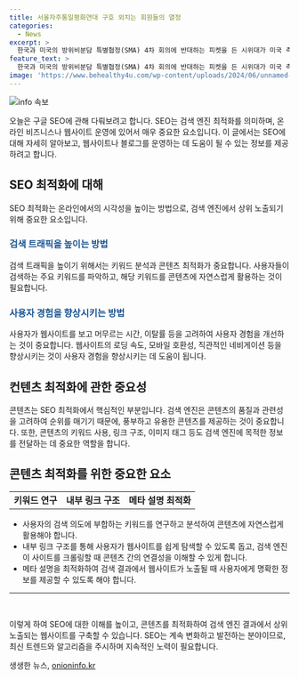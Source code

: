 ```yaml
---
title: 서울자주통일평화연대 구호 외치는 회원들의 열정
categories:
  - News
excerpt: >
  한국과 미국의 방위비분담 특별협정(SMA) 4차 회의에 반대하는 피켓을 든 시위대가 미국 측 대표단이 탄 버스를 향해 구호를 외치는 모습이 동대문구에서 공개됐다. Korea Peace Unification and Security Solidarity (겨레하나와 서울자주통일평화연대) 회원들의 활동으로 눈길을 끄는 이번 시위는 2024년 6월 25일에 진행됐다.
feature_text: >
  한국과 미국의 방위비분담 특별협정(SMA) 4차 회의에 반대하는 피켓을 든 시위대가 미국 측 대표단이 탄 버스를 향해 구호를 외치는 모습이 동대문구에서 공개됐다. Korea Peace Unification and Security Solidarity (겨레하나와 서울자주통일평화연대) 회원들의 활동으로 눈길을 끄는 이번 시위는 2024년 6월 25일에 진행됐다.
image: 'https://www.behealthy4u.com/wp-content/uploads/2024/06/unnamed-file.png'
---
```


<p><img src="https://www.behealthy4u.com/wp-content/uploads/2024/06/unnamed-file.png" alt="info 속보" /></p>

<p>오늘은 구글 SEO에 관해 다뤄보려고 합니다. SEO는 검색 엔진 최적화를 의미하며, 온라인 비즈니스나 웹사이트 운영에 있어서 매우 중요한 요소입니다. 이 글에서는 SEO에 대해 자세히 알아보고, 웹사이트나 블로그를 운영하는 데 도움이 될 수 있는 정보를 제공하려고 합니다.</p>

<h2 data-ke-size="size26">SEO 최적화에 대해</h2>

<p data-ke-size="size16">SEO 최적화는 온라인에서의 시각성을 높이는 방법으로, 검색 엔진에서 상위 노출되기 위해 중요한 요소입니다.</p>

<h3><b><span style="color: #1a5490;">검색 트래픽을 높이는 방법</span></b></h3>

<p data-ke-size="size16">검색 트래픽을 높이기 위해서는 키워드 분석과 콘텐츠 최적화가 중요합니다. 사용자들이 검색하는 주요 키워드를 파악하고, 해당 키워드를 콘텐츠에 자연스럽게 활용하는 것이 필요합니다.</p>

<h3><b><span style="color: #1a5490;">사용자 경험을 향상시키는 방법</span></b></h3>

<p data-ke-size="size16">사용자가 웹사이트를 보고 머무르는 시간, 이탈률 등을 고려하여 사용자 경험을 개선하는 것이 중요합니다. 웹사이트의 로딩 속도, 모바일 호환성, 직관적인 네비게이션 등을 향상시키는 것이 사용자 경험을 향상시키는 데 도움이 됩니다.</p>

<h2 data-ke-size="size26">컨텐츠 최적화에 관한 중요성</h2>

<p data-ke-size="size16">콘텐츠는 SEO 최적화에서 핵심적인 부분입니다. 검색 엔진은 콘텐츠의 품질과 관련성을 고려하여 순위를 매기기 때문에, 풍부하고 유용한 콘텐츠를 제공하는 것이 중요합니다. 또한, 콘텐츠의 키워드 사용, 링크 구조, 이미지 태그 등도 검색 엔진에 목적한 정보를 전달하는 데 중요한 역할을 합니다.</p>

<h2 data-ke-size="size26">콘텐츠 최적화를 위한 중요한 요소</h2>

<table>
<tbody>
<tr>
<td style="text-align: center; height: 17px;"><b>키워드 연구</b></td>
<td style="text-align: center; height: 17px;"><b>내부 링크 구조</b></td>
<td style="text-align: center; height: 17px;"><b>메타 설명 최적화</b></td>
</tr>
</tbody>
</table>

<ul>
<li>사용자의 검색 의도에 부합하는 키워드를 연구하고 분석하여 콘텐츠에 자연스럽게 활용해야 합니다.</li>
<li>내부 링크 구조를 통해 사용자가 웹사이트를 쉽게 탐색할 수 있도록 돕고, 검색 엔진이 사이트를 크롤링할 때 콘텐츠 간의 연결성을 이해할 수 있게 합니다.</li>
<li>메타 설명을 최적화하여 검색 결과에서 웹사이트가 노출될 때 사용자에게 명확한 정보를 제공할 수 있도록 해야 합니다.</li>
</ul>

<hr>

<p data-ke-size="size16">&nbsp;</p>

<p>이렇게 하여 SEO에 대한 이해를 높이고, 콘텐츠를 최적화하여 검색 엔진 결과에서 상위 노출되는 웹사이트를 구축할 수 있습니다. SEO는 계속 변화하고 발전하는 분야이므로, 최신 트렌드와 알고리즘을 주시하며 지속적인 노력이 필요합니다.</p>
생생한 뉴스, <a href="https://onioninfo.kr" rel="dofollow">onioninfo.kr</a>


